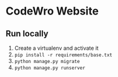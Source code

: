 # CodeWro Website

## Run locally

1. Create a virtualenv and activate it
2. `pip install -r requirements/base.txt`
3. `python manage.py migrate`
4. `python manage.py runserver`
